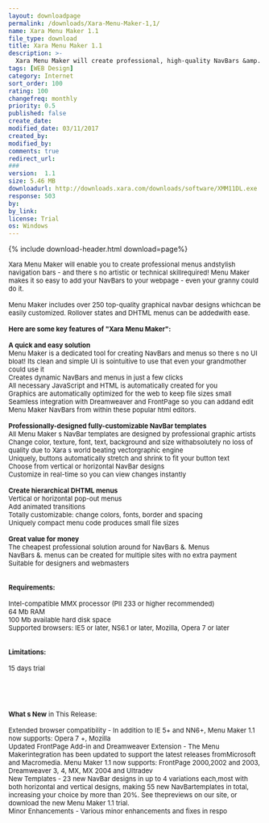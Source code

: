 ```yaml
---
layout: downloadpage
permalink: /downloads/Xara-Menu-Maker-1,1/
name: Xara Menu Maker 1.1
file_type: download
title: Xara Menu Maker 1.1
description: >-
  Xara Menu Maker will create professional, high-quality NavBars &amp. DHTML menus at the click of a button
tags: [WEB Design]
category: Internet
sort_order: 100
rating: 100
changefreq: monthly
priority: 0.5
published: false
create_date: 
modified_date: 03/11/2017
created_by: 
modified_by: 
comments: true
redirect_url: 
### 
version:  1.1
size: 5.46 MB
downloadurl: http://downloads.xara.com/downloads/software/XMM11DL.exe
response: 503
by: 
by_link: 
license: Trial 
os: Windows
---
```


{% include download-header.html download=page%}

<p style="fix-download-text !important">
<p><font size="2"><p>Xara Menu Maker will enable you to create professional menus andstylish navigation bars - and there s no artistic or technical skillrequired! Menu Maker makes it so easy to add your NavBars to your webpage - even your granny could do it.<br />
<br />
Menu Maker includes over 250 top-quality graphical navbar designs whichcan be easily customized. Rollover states and DHTML menus can be addedwith ease.<br />
<br />
<span><strong>Here are some key features of "Xara Menu Maker":</strong></span><br />
<br />
<strong>A quick and easy solution</strong> <br />
Menu Maker is a dedicated tool for creating NavBars and menus so there s no UI bloat! Its clean and simple UI is sointuitive to use that even your grandmother could use it <br />
Creates dynamic NavBars and menus in just a few clicks <br />
All necessary JavaScript and HTML is automatically created for you <br />
Graphics are automatically optimized for the web to keep file sizes small <br />
Seamless integration with Dreamweaver and FrontPage so you can addand edit Menu Maker NavBars from within these popular html editors. <br />
<br />
<strong>Professionally-designed fully-customizable NavBar templates</strong> <br />
All Menu Maker s NavBar templates are designed by professional graphic artists <br />
Change color, texture, font, text, background and size withabsolutely no loss of quality due to Xara s world beating vectorgraphic engine <br />
Uniquely, buttons automatically stretch and shrink to fit your button text <br />
Choose from vertical or horizontal NavBar designs <br />
Customize in real-time so you can view changes instantly <br />
<br />
<strong>Create hierarchical DHTML menus</strong> <br />
Vertical or horizontal pop-out menus <br />
Add animated transitions <br />
Totally customizable: change colors, fonts, border and spacing <br />
Uniquely compact menu code produces small file sizes<br />
<br />
<strong>Great value for money</strong> <br />
The cheapest professional solution around for NavBars &amp;. Menus <br />
NavBars &amp;. menus can be created for multiple sites with no extra payment <br />
Suitable for designers and webmasters<br />
<br />
<br />
<span><strong>Requirements:</strong></span><br />
<br />
Intel-compatible MMX processor (PII 233 or higher recommended) <br />
64 Mb RAM <br />
100 Mb available hard disk space <br />
Supported browsers: IE5 or later, NS6.1 or later, Mozilla, Opera 7 or later <br />
<br />
<br />
<span><strong>Limitations:</strong></span><br />
<br />
15 days trial</p>
<!-- google_ad_section_end -->
<p>&#160;</p>
<div class="celltext_big"><br />
<br />
<strong>What s New</strong> in This Release:<br />
<br />
Extended browser compatibility - In addition to IE 5+ and NN6+, Menu Maker 1.1 now supports: Opera 7 +, Mozilla <br />
Updated FrontPage Add-in and Dreamweaver Extension - The Menu Makerintegration has been updated to support the latest releases fromMicrosoft and Macromedia. Menu Maker 1.1 now supports: FrontPage 2000,2002 and 2003, Dreamweaver 3, 4, MX, MX 2004 and Ultradev<br />
New Templates - 23 new NavBar designs in up to 4 variations each,most with both horizontal and vertical designs, making 55 new NavBartemplates in total, increasing your choice by more than 20%. See thepreviews on our site, or download the new Menu Maker 1.1 trial. <br />
Minor Enhancements - Various minor enhancements and fixes in respo</div></p></p>
